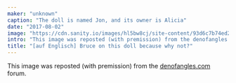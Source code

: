 ```yaml
---
maker: "unknown"
caption: "The doll is named Jon, and its owner is Alicia"
date: "2017-08-02"
image: "https://cdn.sanity.io/images/hl5bw8cj/site-content/93d6c7b74ed2a82966163c93ff72aceb6858fc68-467x700.jpg"
intro: "This image was reposted (with premission) from the denofangles.com forum."
title: "[auf Englisch] Bruce on this doll because why not?"
---
```



This image was reposted (with premission) from the [denofangles.com](https://denofangels.com/posts/12259581/) forum.

